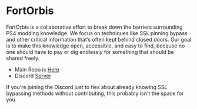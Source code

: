 # FortOrbis
FortOrbis is a collaborative effort to break down the barriers surrounding PS4 modding knowledge. We focus on techniques like SSL pinning bypass and other critical information that’s often kept behind closed doors.
Our goal is to make this knowledge open, accessible, and easy to find, because no one should have to pay or dig endlessly for something that should be shared freely.     
- Main Repo is [Here](https://github.com/FortOrbis/FortOrbis)  
- Discord [Server](https://discord.gg/y5gRdBP3bH)  

If you're joining the Discord just to flex about already knowing SSL bypassing methods without contributing, this probably isn't the space for you.

